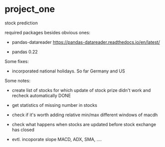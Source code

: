 # project_one
stock prediction

required packages besides obvious ones:

- pandas-datareader https://pandas-datareader.readthedocs.io/en/latest/

- pandas 0.22


Some fixes:

- incorporated national holidays. So far Germany and US



Some notes:

- create list of stocks for which update of stock prize didn't work and recheck automatically DONE

- get statistics of missing number in stocks

- check if it's worth adding relative min/max different windows of macdh 

- check what happens when stocks are updated before stock exchange has closed

- evtl. incoporate slope MACD, ADX, SMA, ....

